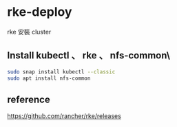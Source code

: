 # rke-deploy
rke 安裝 cluster

## Install kubectl 、 rke 、 nfs-common\
```sh
sudo snap install kubectl --classic  
sudo apt install nfs-common
```

## reference
https://github.com/rancher/rke/releases
